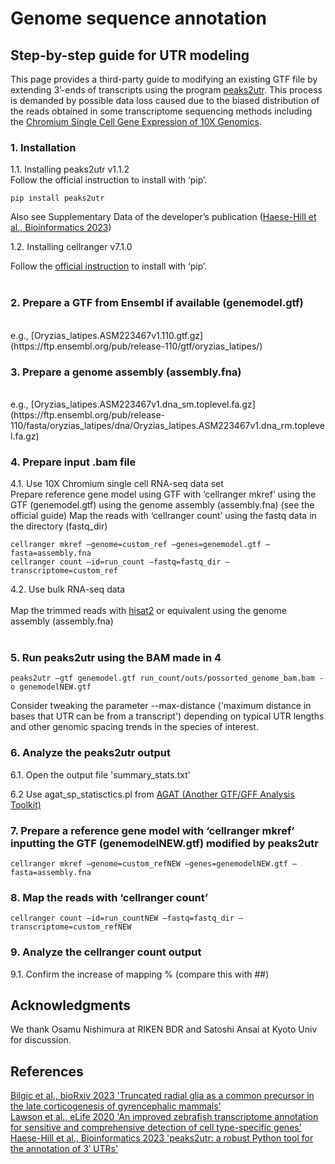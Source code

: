 # Genome sequence annotation


## Step-by-step guide for UTR modeling

This page provides a third-party guide to modifying an existing GTF file by extending 3’-ends of transcripts using the program [peaks2utr](https://github.com/haessar/peaks2utr). This process is demanded by possible data loss caused due to the biased distribution of the reads obtained in some transcriptome sequencing methods including the [Chromium Single Cell Gene Expression of 10X Genomics](https://www.10xgenomics.com/products/single-cell-gene-expression).<br>


### 1. Installation

1.1. Installing peaks2utr v1.1.2<br>
Follow the official instruction to install with ‘pip’.
```
pip install peaks2utr
```
Also see Supplementary Data of the developer’s publication ([Haese-Hill et al., Bioinformatics 2023](https://academic.oup.com/bioinformatics/article/39/3/btad112/7067741))

1.2. Installing cellranger v7.1.0<br>

Follow the [official instruction](https://support.10xgenomics.com/single-cell-gene-expression/software/pipelines/latest/installation) to install with ‘pip’.<br>
<br>
### 2. Prepare a GTF from Ensembl if available (genemodel.gtf)
<br>
e.g., [Oryzias_latipes.ASM223467v1.110.gtf.gz](https://ftp.ensembl.org/pub/release-110/gtf/oryzias_latipes/)

### 3. Prepare a genome assembly (assembly.fna)
<br>
e.g., [Oryzias_latipes.ASM223467v1.dna_sm.toplevel.fa.gz](https://ftp.ensembl.org/pub/release-110/fasta/oryzias_latipes/dna/Oryzias_latipes.ASM223467v1.dna_rm.toplevel.fa.gz)

### 4. Prepare input .bam file

4.1. Use 10X Chromium single cell RNA-seq data set <br>
      Prepare reference gene model using GTF with ‘cellranger mkref’ using the GTF (genemodel.gtf) using the genome assembly (assembly.fna) (see the official guide)
      Map the reads with ‘cellranger count’ using the fastq data in the directory (fastq_dir)
```
cellranger mkref –genome=custom_ref –genes=genemodel.gtf –fasta=assembly.fna
cellranger count –id=run_count –fastq=fastq_dir –transcriptome=custom_ref
```
4.2. Use bulk RNA-seq data<br>
<br>
Map the trimmed reads with [hisat2](http://daehwankimlab.github.io/hisat2/) or equivalent using the genome assembly (assembly.fna)
<br><br>

### 5. Run peaks2utr using the BAM made in 4
```
peaks2utr –gtf genemodel.gtf run_count/outs/possorted_genome_bam.bam -o genemodelNEW.gtf
```
Consider tweaking the parameter --max-distance ('maximum distance in bases that UTR can be from a transcript') depending on typical UTR lengths and other genomic spacing trends in the species of interest. 

### 6. Analyze the peaks2utr output<br>

 6.1. Open the output file 'summary_stats.txt'

 6.2 Use agat_sp_statisctics.pl from [AGAT (Another GTF/GFF Analysis Toolkit)](https://agat.readthedocs.io/en/latest/index.html)


### 7. Prepare a reference gene model with ‘cellranger mkref’ inputting the GTF (genemodelNEW.gtf) modified by peaks2utr
```
cellranger mkref –genome=custom_refNEW –genes=genemodelNEW.gtf –fasta=assembly.fna
```

### 8. Map the reads with ‘cellranger count’ 
```
cellranger count –id=run_countNEW –fastq=fastq_dir –transcriptome=custom_refNEW
```

### 9. Analyze the cellranger count output

9.1. Confirm the increase of mapping %   (compare this with ##)



## Acknowledgments

We thank Osamu Nishimura at RIKEN BDR and Satoshi Ansai at Kyoto Univ for discussion.

## References
[Bilgic et al., bioRxiv 2023 'Truncated radial glia as a common precursor in the late corticogenesis of gyrencephalic mammals'](https://www.biorxiv.org/content/10.1101/2022.05.05.490846v3)<br>
[Lawson et al., eLife 2020 'An improved zebrafish transcriptome annotation for sensitive and comprehensive detection of cell type-specific genes'](https://elifesciences.org/articles/55792)<br>
[Haese-Hill et al., Bioinformatics 2023 'peaks2utr: a robust Python tool for the annotation of 3′ UTRs'](https://academic.oup.com/bioinformatics/article/39/3/btad112/7067741)<br>

